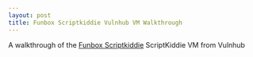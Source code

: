 ```yaml
---
layout: post
title: Funbox Scriptkiddie Vulnhub VM Walkthrough
---
```


A walkthrough of the [Funbox Scriptkiddie](https://www.vulnhub.com/entry/funbox-scriptkiddie,725/) ScriptKiddie VM from Vulnhub
